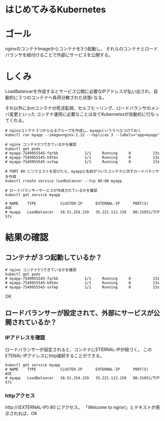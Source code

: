 # はじめてみるKubernetes

# ゴール
nginxのコンテナImageからコンテナを3つ起動し、
それらのコンテナとロードバランサを紐付けることで外部にサービスを公開する。

# しくみ
LoadBalancerを作成するとサービス公開に必要なIPアドレスが払い出され、自動的に３つのコンテナへ負荷分散された状態i
なる。

それ以外におmコンテナの死活監視、セルフヒーリング、ロードバランサのメンバ変更といった
コンテナ運用に必要なことは全てKubernetesが自動的に行なってくれる。


```shell script
# nginxコンテナ３つからなるグループを作成し、myappというラベルつけておく
kubectl run myapp --image=nginx:1.12 --replicas 3 --labels="app=myapp"
```

```shell script
# nginx コンテナ3つできているかを確認
kubectl get pods
# myapp-7549955545-fqrbb            1/1     Running     0          13s
# myapp-7549955545-k9tmx            1/1     Running     0          13s
# myapp-7549955545-sxfwp            1/1     Running     0          13s
```

```shell script
# PORT 80 にリクエストを受けたら、myappと名前がついたコンテナに流すロードバランサを作成
kubectl create service loadbalancer --tcp 80:80 myapp
```

```shell script
# ロードバランサーサービスが作成されているかを確認
kubectl get service myapp

# NAME    TYPE           CLUSTER-IP      EXTERNAL-IP      PORT(S)        AGE
# myapp   LoadBalancer   10.51.254.159   35.221.113.159   80:31051/TCP   57s
```

# 結果の確認
## コンテナが３つ起動しているか？
```shell script
# nginx コンテナ3つできているかを確認
kubectl get pods
# myapp-7549955545-fqrbb            1/1     Running     0          13s
# myapp-7549955545-k9tmx            1/1     Running     0          13s
# myapp-7549955545-sxfwp            1/1     Running     0          13s
```
OK

## ロードバランサーが設定されて、外部にサービスが公開されているか？
### IPアドレスを確認
ロードバランサーが設定されると、コンテナにETERNAL-IPが紐づく。
このETENAL-IPアドレスにhttp接続することができる。

```shell script
kubectl get service myapp
# NAME    TYPE           CLUSTER-IP      EXTERNAL-IP      PORT(S)        AGE
# myapp   LoadBalancer   10.51.254.159   35.221.113.159   80:31051/TCP   57s
```
### httpアクセス
http://{EXTERNAL-IP}:80
にアクセス。
「Welcome to nginx!」とテキストが表示されれば、OK

